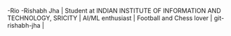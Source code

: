-Rio
-Rishabh Jha | Student at INDIAN INSTITUTE OF INFORMATION AND TECHNOLOGY, SRICITY | AI/ML enthusiast | Football and Chess lover | git-rishabh-jha |
